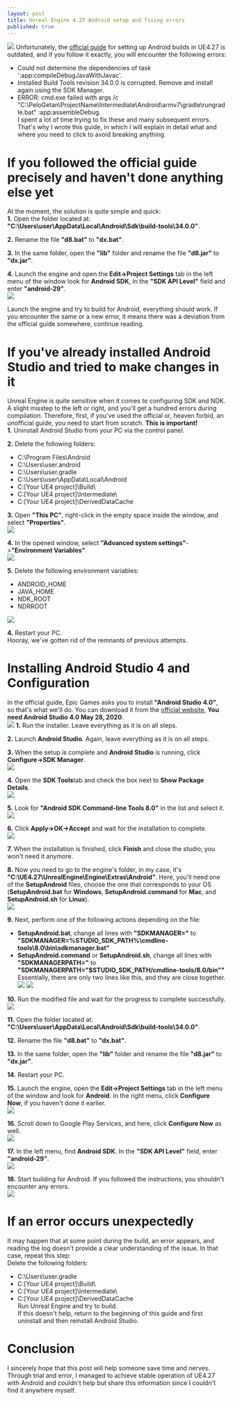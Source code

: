 ```yaml
---
layout: post
title: Unreal Engine 4.27 Android setup and fixing errors
published: true
---
```

![]({{site.baseurl}}/images/2023-09-19-android-setup-and-fixing-errors/2023-09-19-android-setup-and-fixing-errors.preview.png)
Unfortunately, the [official guide](https://docs.unrealengine.com/4.27/en-US/SharingAndReleasing/Mobile/Android/Setup/) for setting up Android builds in UE4.27 is outdated, and if you follow it exactly, you will encounter the following errors:  
- Could not determine the dependencies of task ':app:compileDebugJavaWithJavac'.  
- Installed Build Tools revision 34.0.0 is corrupted. Remove and install again using the SDK Manager.  
- ERROR: cmd.exe failed with args /c "C:\PeloGetan\ProjectName\Intermediate\Android\armv7\gradle\rungradle.bat" :app:assembleDebug.  
I spent a lot of time trying to fix these and many subsequent errors. That's why I wrote this guide, in which I will explain in detail what and where you need to click to avoid breaking anything.  

# If you followed the official guide precisely and haven't done anything else yet
At the moment, the solution is quite simple and quick:  
**1.** Open the folder located at: **"C:\Users\user\AppData\Local\Android\Sdk\build-tools\34.0.0"**.  

**2.** Rename the file **"d8.bat"** to **"dx.bat"**.  

**3.** In the same folder, open the **"lib"** folder and rename the file **"d8.jar"** to **"dx.jar"**.  

**4.** Launch the engine and open the **Edit->Project Settings** tab in the left menu of the window look for **Android SDK**, in the **"SDK API Level"** field and enter **"android-29"**.  
![]({{site.baseurl}}/images/2023-09-19-android-setup-and-fixing-errors/2023-09-19-android-setup-and-fixing-errors.16.png)

Launch the engine and try to build for Android, everything should work. If you encounter the same or a new error, it means there was a deviation from the official guide somewhere, continue reading.  

# If you've already installed Android Studio and tried to make changes in it
Unreal Engine is quite sensitive when it comes to configuring SDK and NDK. A slight misstep to the left or right, and you'll get a hundred errors during compilation. Therefore, first, if you've used the official or, heaven forbid, an unofficial guide, you need to start from scratch. **This is important!**  
**1.** Uninstall Android Studio from your PC via the control panel.  

**2.** Delete the following folders:
- C:\Program Files\Android  
- C:\Users\user\.android  
- C:\Users\user\.gradle  
- C:\Users\user\AppData\Local\Android  
- C:\[Your UE4 project]\Build\  
- C:\[Your UE4 project]\Intermediate\  
- C:\[Your UE4 project]\DerivedDataCache  

**3.** Open **"This PC"**, right-click in the empty space inside the window, and select **"Properties"**.  
![]({{site.baseurl}}/images/2023-09-19-android-setup-and-fixing-errors/2023-09-19-android-setup-and-fixing-errors.2.png)

**4.** In the opened window, select **"Advanced system settings"**->**"Environment Variables"**  
![]({{site.baseurl}}/images/2023-09-19-android-setup-and-fixing-errors/2023-09-19-android-setup-and-fixing-errors.3.png)

**5.** Delete the following environment variables:  
  - ANDROID_HOME  
  - JAVA_HOME  
  - NDK_ROOT  
  - NDRROOT  
  
![]({{site.baseurl}}/images/2023-09-19-android-setup-and-fixing-errors/2023-09-19-android-setup-and-fixing-errors.4.png)

**4.** Restart your PC.  
Hooray, we've gotten rid of the remnants of previous attempts.  

# Installing Android Studio 4 and Configuration
In the official guide, Epic Games asks you to install **"Android Studio 4.0"**, so that's what we'll do. You can download it from the [official website](https://developer.android.com/studio/archive), **You need Android Studio 4.0 May 28, 2020**.  
![]({{site.baseurl}}/images/2023-09-19-android-setup-and-fixing-errors/2023-09-19-android-setup-and-fixing-errors.5.png)
**1.** Run the installer. Leave everything as it is on all steps.  

**2.** Launch  **Android Studio**. Again, leave everything as it is on all steps.  

**3.** When the setup is complete and **Android Studio** is running, click **Configure->SDK Manager**.  
![]({{site.baseurl}}/images/2023-09-19-android-setup-and-fixing-errors/2023-09-19-android-setup-and-fixing-errors.6.png)

**4.** Open the **SDK Tools**tab and check the box next to **Show Package Details**.  
![]({{site.baseurl}}/images/2023-09-19-android-setup-and-fixing-errors/2023-09-19-android-setup-and-fixing-errors.7.png)

**5.** Look for **"Android SDK Command-line Tools 8.0"** in the list and select it.  
![]({{site.baseurl}}/images/2023-09-19-android-setup-and-fixing-errors/2023-09-19-android-setup-and-fixing-errors.8.png)

**6.** Click **Apply->OK->Accept** and wait for the installation to complete.  
![]({{site.baseurl}}/images/2023-09-19-android-setup-and-fixing-errors/2023-09-19-android-setup-and-fixing-errors.9.png)

**7.** When the installation is finished, click **Finish** and close the studio; you won't need it anymore.  

**8.** Now you need to go to the engine's folder, in my case, it's **"C:\UE4.27\UnrealEngine\Engine\Extras\Android"**. Here, you'll need one of the **SetupAndroid** files, choose the one that corresponds to your OS (**SetupAndroid.bat** for **Windows**, **SetupAndroid.command** for **Mac**, and **SetupAndroid.sh** for **Linux**).  
![]({{site.baseurl}}/images/2023-09-19-android-setup-and-fixing-errors/2023-09-19-android-setup-and-fixing-errors.10.png)

**9.** Next, perform one of the following actions depending on the file:  
- **SetupAndroid.bat**, change all lines with **"SDKMANAGER="** to **"SDKMANAGER=%STUDIO_SDK_PATH%\cmdline-tools\8.0\bin\sdkmanager.bat"**  
- **SetupAndroid.command** or **SetupAndroid.sh**, change all lines with **"SDKMANAGERPATH="** to **"SDKMANAGERPATH="$STUDIO_SDK_PATH/cmdline-tools/8.0/bin""**  
Essentially, there are only two lines like this, and they are close together.  
![]({{site.baseurl}}/images/2023-09-19-android-setup-and-fixing-errors/2023-09-19-android-setup-and-fixing-errors.11.png)
![]({{site.baseurl}}/images/2023-09-19-android-setup-and-fixing-errors/2023-09-19-android-setup-and-fixing-errors.12.png)

**10.** Run the modified file and wait for the progress to complete successfully.  
![]({{site.baseurl}}/images/2023-09-19-android-setup-and-fixing-errors/2023-09-19-android-setup-and-fixing-errors.13.png)

**11.** Open the folder located at: **"C:\Users\user\AppData\Local\Android\Sdk\build-tools\34.0.0"**.  

**12.** Rename the file **"d8.bat"** to **"dx.bat"**.  

**13.** In the same folder, open the **"lib"** folder and rename the file **"d8.jar"** to **"dx.jar"**.  

**14.** Restart your PC.  

**15.** Launch the engine, open the **Edit->Project Settings** tab in the left menu of the window and look for **Android**. In the right menu, click **Configure Now**, if you haven't done it earlier.  
![]({{site.baseurl}}/images/2023-09-19-android-setup-and-fixing-errors/2023-09-19-android-setup-and-fixing-errors.14.png)

**16.** Scroll down to Google Play Services, and here, click **Configure Now** as well.  
![]({{site.baseurl}}images\2023-09-19-android-setup-and-fixing-errors/2023-09-19-android-setup-and-fixing-errors.15.png)

**17.** In the left menu, find **Android SDK**. In the **"SDK API Level"** field, enter **"android-29"**.  
![]({{site.baseurl}}/images/2023-09-19-android-setup-and-fixing-errors/2023-09-19-android-setup-and-fixing-errors.16.png)

**18.** Start building for Android. If you followed the instructions, you shouldn't encounter any errors.  
![]({{site.baseurl}}/images/2023-09-19-android-setup-and-fixing-errors/2023-09-19-android-setup-and-fixing-errors.17.png)

# If an error occurs unexpectedly
It may happen that at some point during the build, an error appears, and reading the log doesn't provide a clear understanding of the issue. In that case, repeat this step:  
Delete the following folders:  
- C:\Users\user\.gradle  
- C:\[Your UE4 project]\Build\  
- C:\[Your UE4 project]\Intermediate\  
- C:\[Your UE4 project]\DerivedDataCache  
Run Unreal Engine and try to build.  
If this doesn't help, return to the beginning of this guide and first uninstall and then reinstall Android Studio.

# Conclusion
I sincerely hope that this post will help someone save time and nerves. Through trial and error, I managed to achieve stable operation of UE4.27 with Android and couldn't help but share this information since I couldn't find it anywhere myself.
